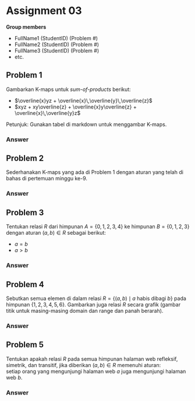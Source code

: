 # Assignment 03

**Group members**
- FullName1 (StudentID) (Problem #)
- FullName2 (StudentID) (Problem #)
- FullName3 (StudentID) (Problem #)
- etc.

## Problem 1
Gambarkan K-maps untuk _sum-of-products_ berikut:
- $\overline{x}yz + \overline{x}\,\overline{y}\,\overline{z}$
- $xyz + xy\overline{z} + \overline{x}y\overline{z} + \overline{x}\,\overline{y}z$

Petunjuk: Gunakan tabel di markdown untuk menggambar K-maps.

### Answer

## Problem 2

Sederhanakan K-maps yang ada di Problem 1 dengan aturan 
yang telah di bahas di pertemuan minggu ke-9.


### Answer

## Problem 3

Tentukan relasi $R$ dari himpunan $A = \{0, 1, 2, 3, 4\}$
ke himpunan $B = \{0, 1, 2, 3\}$ dengan aturan $(a, b) \in R$
sebagai berikut:
- $a = b$
- $a > b$

### Answer

## Problem 4

Sebutkan semua elemen di dalam relasi 
$R = \{(a, b) \mid a \text{ habis dibagi } b\}$ pada 
himpunan $\{1, 2, 3, 4, 5, 6\}$. Gambarkan juga
relasi $R$ secara grafik (gambar titik untuk masing-masing
domain dan range dan panah berarah).


### Answer

## Problem 5
Tentukan apakah relasi $R$ pada semua himpunan halaman web
refleksif, simetrik, dan transitif, jika diberikan $(a, b) \in R$
memenuhi aturan:  
setiap orang yang mengunjungi halaman web $a$ juga mengunjungi 
halaman web $b$.

### Answer


